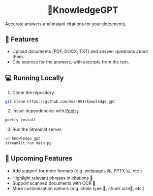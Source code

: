 <h1 align="center">
📖KnowledgeGPT
</h1>

Accurate answers and instant citations for your documents.

## 🔧 Features

- Upload documents (PDF, DOCX, TXT) and answer questions about them.
- Cite sources for the answers, with excerpts from the text.

## 💻 Running Locally

1. Clone the repository.

```bash
git clone https://github.com/mmz-001/knowledge_gpt
```

2. Install dependencies with [Poetry](https://python-poetry.org/).

```bash
poetry install
```

3. Run the Streamlit server.

```bash
cd knowledge_gpt
streamlit run main.py
```

## 🚀 Upcoming Features

- Add support for more formats (e.g. webpages 🕸️, PPTX 📊, etc.)
- Highlight relevant phrases in citations 🔦
- Support scanned documents with OCR 📝
- More customization options (e.g. chain type 🔗, chunk size📏, etc.)
